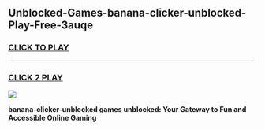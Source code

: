
## Unblocked-Games-banana-clicker-unblocked-Play-Free-3auqe
<h3>
<a href="https://premium76.site?title=banana-clicker-unblocked&ref=18A1">CLICK TO PLAY</a></h3>
<hr>

<h3>
<a href="https://premium76.site?title=banana-clicker-unblocked&ref=18A1">CLICK 2 PLAY</a>
  
</h3>

<a href="https://premium76.site?title=banana-clicker-unblocked&ref=18A1"><img src="https://clearcache.store/games.png"></a>


**banana-clicker-unblocked games unblocked: Your Gateway to Fun and Accessible Online Gaming**
